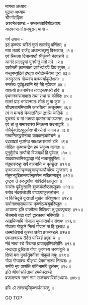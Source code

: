 मागचा अध्याय  
पुढचा अध्याय  
श्रीगर्गसंहिता  
अश्वमेधखण्डः - सप्तचत्वारिंशोऽध्यायः  
यादवगणानां व्रजपुरात् यात्रा -  
  
गर्ग उवाच -  
इदं कृष्ण्स्य चरितं गुप्तं शास्त्रेषु वर्णितम् ॥  
मया तवाग्रे राजेंद्र अथान्यच्छृणु विस्तरात् ॥१॥  
एवं स्थित्वा दिनान्यष्टौ श्रीकृष्णो नंदपत्तने ॥  
आनंदं प्रददन्नॄणां पुनर्गन्तुं मनो दधे ॥२॥  
यशोमती कृष्णमाता प्राणेभ्योऽपि प्रियं सुतम् ॥  
गन्तुमभ्युदितं दृष्ट्वा रुरोदोच्चैर्यथा पुरा ॥३॥  
रुरुदुस्तत्र गोप्यश्च बाष्पपर्याकुलेक्षणाः ॥  
स्मरंत्यः पूर्वदुःखानि गेहे गेहे नृपेश्वर ॥४॥  
यावत्यो व्रजनार्यश्च तावद्‌रूपधरो हरिः ॥  
पृथगाश्वासयामास तथा राधां स कोविदः ॥५॥  
मातरं प्राह भगवान्मातः शोकं तु मा कुरु ॥  
शीघ्रमत्रागमिष्यामि कारयित्वा क्रतूत्तमम् ॥६॥  
त्वं न मन्यसे चेन्मातर्नित्यं द्रक्षसि चांतिके ॥  
पुत्ररूपं च मां भक्त्या कृतांतभयभञ्जनम् ॥७॥  
एवं तां तु समाश्वास्य निष्क्रम्य सदनाद्धरिः ॥  
गोपैर्युक्तोऽश्रुपूर्णाक्षः पौत्रसेनां जगाम ह ॥८॥  
गत्वानिरुद्धसेनायां यादवान्हयमोचने ॥  
ददावाज्ञां नृपश्रेष्ठ साक्षान्नारायणो हरिः ॥९॥  
नोदितः कृष्णचन्द्रेण हयं संपूज्य यत्नतः ॥  
पुनुर्मुमोच तत्पौत्रो विजयार्थे हि पूर्ववत् ॥१०॥  
यादवाश्चानिरुद्धाद्या नंदं नत्वाश्रुपूरिताः ॥  
गंतुमारुरुहुः सर्वे वाहनानि च कृच्छ्रतः ॥११॥  
कृष्णाकारान्कृष्णपुत्रान्कृष्णपौत्राँश्च सुन्दरान् ॥  
गंतुमभ्युदितान्सर्वान्कृष्णेन सहितान्यदून् ॥१२॥  
दृष्ट्वा ते रुरुदुर्गोपा गोविंदविरहातुराः ॥  
स्मरंतः पूर्वदुःखानि शुष्ककंठौष्ठतालुकाः ॥१३॥  
रुरोद नंदराजोऽपि बाष्पव्याकुललोचनः ॥  
न किंचिदूचे दुःखार्तो मुखेन परिशुष्यता ॥१४॥  
सर्वानाश्वासयामास कृष्णोऽप्यश्रुपरिप्लुतः ॥  
आयास्य इति वाक्यैश्च मिलित्वा तु पृथक्पृथक् ॥१५॥  
चैत्रमासे यदा यज्ञो द्वारकायां भविष्यति ॥  
आह्वयिष्यामि गोपाला युष्मान्सर्वान्न संशयः ॥१६॥  
गोपाला गोकुले नित्यं गोपालं मां हि द्रक्ष्यथ ॥  
तस्मान्निवासं कुरुत अत्रैव व्रजमण्डले ॥१७॥  
एवमाश्वास्य तैर्दत्तं पारिबर्हं प्रगृह्य च ॥  
नंदं नत्वा रथे स्थित्वा प्रायाद्‌वृष्णिवरैर्हरिः ॥१८॥  
नन्दाद्या दुःखिता गोपाः कृष्णस्य चरणांबुजे ॥  
क्षिप्तं मनः पुनर्हर्तुमनीशा गोकुलं ययुः ॥१९॥  
गोपा गोप्याश्च श्रीकृष्णं प्रेममग्नाश्च नित्यशः ॥  
समीपे नृप पश्यंति योगिनामपि दुर्लभम् ॥२०॥  
इति श्रीगर्गसंहितायां हयमेधखण्डे  
व्रजादन्यत्र गमनं नाम सप्तचत्वारिंशोऽध्यायः ॥४७॥  
  
हरिः ॐ तत्सच्छ्रीकृष्णार्पणमस्तु ॥  
  
GO TOP
